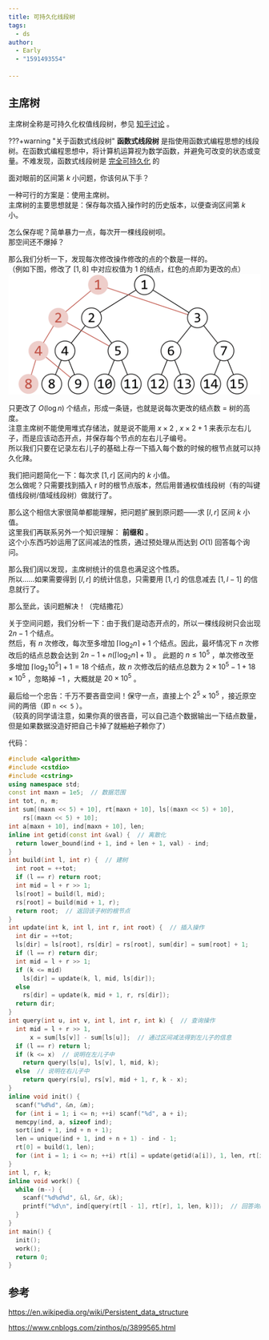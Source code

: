 ```yaml
---
title: 可持久化线段树
tags:
  - ds
author:
  - Early
  - "1591493554"

---
```


## 主席树

主席树全称是可持久化权值线段树，参见 [知乎讨论](https://www.zhihu.com/question/59195374) 。

???+warning "关于函数式线段树"
     **函数式线段树** 是指使用函数式编程思想的线段树。在函数式编程思想中，将计算机运算视为数学函数，并避免可改变的状态或变量。不难发现，函数式线段树是 [完全可持久化](./persistent/#fully-persistent) 的

面对眼前的区间第 $k$ 小问题，你该何从下手？

一种可行的方案是：使用主席树。  
主席树的主要思想就是：保存每次插入操作时的历史版本，以便查询区间第 $k$ 小。

怎么保存呢？简单暴力一点，每次开一棵线段树呗。  
那空间还不爆掉？

那么我们分析一下，发现每次修改操作修改的点的个数是一样的。  
（例如下图，修改了 $[1,8]$ 中对应权值为 1 的结点，红色的点即为更改的点）  
![](./images/persistent-seg.png)

只更改了 $O(\log{n})$ 个结点，形成一条链，也就是说每次更改的结点数 = 树的高度。  
注意主席树不能使用堆式存储法，就是说不能用 $x\times 2$ , $x\times 2+1$ 来表示左右儿子，而是应该动态开点，并保存每个节点的左右儿子编号。  
所以我们只要在记录左右儿子的基础上存一下插入每个数的时候的根节点就可以持久化辣。

我们把问题简化一下：每次求 $[1,r]$ 区间内的 $k$ 小值。  
怎么做呢？只需要找到插入 r 时的根节点版本，然后用普通权值线段树（有的叫键值线段树/值域线段树）做就行了。

那么这个相信大家很简单都能理解，把问题扩展到原问题——求 $[l,r]$ 区间 $k$ 小值。  
这里我们再联系另外一个知识理解： **前缀和** 。  
这个小东西巧妙运用了区间减法的性质，通过预处理从而达到 $O(1)$ 回答每个询问。

那么我们阔以发现，主席树统计的信息也满足这个性质。  
所以……如果需要得到 $[l,r]$ 的统计信息，只需要用 $[1,r]$ 的信息减去 $[1,l - 1]$ 的信息就行了。

那么至此，该问题解决！（完结撒花）

关于空间问题，我们分析一下：由于我们是动态开点的，所以一棵线段树只会出现 $2n-1$ 个结点。  
然后，有 $n$ 次修改，每次至多增加 $\lceil\log_2{n}\rceil+1$ 个结点。因此，最坏情况下 $n$ 次修改后的结点总数会达到 $2n-1+n(\lceil\log_2{n}\rceil+1)$ 。
此题的 $n \leq 10^5$ ，单次修改至多增加 $\lceil\log_2{10^5}\rceil+1 = 18$ 个结点，故 $n$ 次修改后的结点总数为 $2\times 10^5-1+18\times 10^5$ ，忽略掉 $-1$ ，大概就是 $20\times 10^5$ 。

最后给一个忠告：千万不要吝啬空间！保守一点，直接上个 $2^5\times 10^5$ ，接近原空间的两倍（即 `n << 5` ）。  
（较真的同学请注意，如果你真的很吝啬，可以自己造个数据输出一下结点数量，但是如果数据没造好把自己卡掉了就~~尴尬了~~赖你了）

代码：

```cpp
#include <algorithm>
#include <cstdio>
#include <cstring>
using namespace std;
const int maxn = 1e5;  // 数据范围
int tot, n, m;
int sum[(maxn << 5) + 10], rt[maxn + 10], ls[(maxn << 5) + 10],
    rs[(maxn << 5) + 10];
int a[maxn + 10], ind[maxn + 10], len;
inline int getid(const int &val) {  // 离散化
  return lower_bound(ind + 1, ind + len + 1, val) - ind;
}
int build(int l, int r) {  // 建树
  int root = ++tot;
  if (l == r) return root;
  int mid = l + r >> 1;
  ls[root] = build(l, mid);
  rs[root] = build(mid + 1, r);
  return root;  // 返回该子树的根节点
}
int update(int k, int l, int r, int root) {  // 插入操作
  int dir = ++tot;
  ls[dir] = ls[root], rs[dir] = rs[root], sum[dir] = sum[root] + 1;
  if (l == r) return dir;
  int mid = l + r >> 1;
  if (k <= mid)
    ls[dir] = update(k, l, mid, ls[dir]);
  else
    rs[dir] = update(k, mid + 1, r, rs[dir]);
  return dir;
}
int query(int u, int v, int l, int r, int k) {  // 查询操作
  int mid = l + r >> 1,
      x = sum[ls[v]] - sum[ls[u]];  // 通过区间减法得到左儿子的信息
  if (l == r) return l;
  if (k <= x)  // 说明在左儿子中
    return query(ls[u], ls[v], l, mid, k);
  else  // 说明在右儿子中
    return query(rs[u], rs[v], mid + 1, r, k - x);
}
inline void init() {
  scanf("%d%d", &n, &m);
  for (int i = 1; i <= n; ++i) scanf("%d", a + i);
  memcpy(ind, a, sizeof ind);
  sort(ind + 1, ind + n + 1);
  len = unique(ind + 1, ind + n + 1) - ind - 1;
  rt[0] = build(1, len);
  for (int i = 1; i <= n; ++i) rt[i] = update(getid(a[i]), 1, len, rt[i - 1]);
}
int l, r, k;
inline void work() {
  while (m--) {
    scanf("%d%d%d", &l, &r, &k);
    printf("%d\n", ind[query(rt[l - 1], rt[r], 1, len, k)]);  // 回答询问
  }
}
int main() {
  init();
  work();
  return 0;
}
```

## 参考

 <https://en.wikipedia.org/wiki/Persistent_data_structure> 

 <https://www.cnblogs.com/zinthos/p/3899565.html> 
